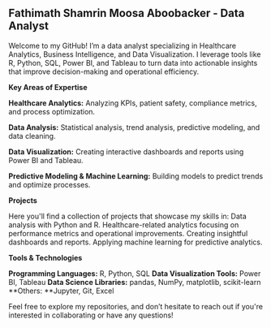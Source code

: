 ## Fathimath Shamrin Moosa Aboobacker - Data Analyst
Welcome to my GitHub! I’m a data analyst specializing in Healthcare Analytics, Business Intelligence, and Data Visualization. I leverage tools like R, Python, SQL, Power BI, and Tableau to turn data into actionable insights that improve decision-making and operational efficiency.

**Key Areas of Expertise**

**Healthcare Analytics:** Analyzing KPIs, patient safety, compliance metrics, and process optimization.

**Data Analysis:** Statistical analysis, trend analysis, predictive modeling, and data cleaning.

**Data Visualization:** Creating interactive dashboards and reports using Power BI and Tableau.

**Predictive Modeling & Machine Learning:** Building models to predict trends and optimize processes.

**Projects**

Here you'll find a collection of projects that showcase my skills in:
Data analysis with Python and R.
Healthcare-related analytics focusing on performance metrics and operational improvements.
Creating insightful dashboards and reports.
Applying machine learning for predictive analytics.

**Tools & Technologies**

**Programming Languages:** R, Python, SQL
**Data Visualization Tools:** Power BI, Tableau
**Data Science Libraries:** pandas, NumPy, matplotlib, scikit-learn
**Others: **Jupyter, Git, Excel

Feel free to explore my repositories, and don’t hesitate to reach out if you're interested in collaborating or have any questions!

<!--
**fathimathshamrin/fathimathshamrin** is a ✨ _special_ ✨ repository because its `README.md` (this file) appears on your GitHub profile.

Here are some ideas to get you started:

- 🔭 I’m currently working on ...
- 🌱 I’m currently learning ...
- 👯 I’m looking to collaborate on ...
- 🤔 I’m looking for help with ...
- 💬 Ask me about ...
- 📫 How to reach me: ...
- 😄 Pronouns: ...
- ⚡ Fun fact: ...
-->
